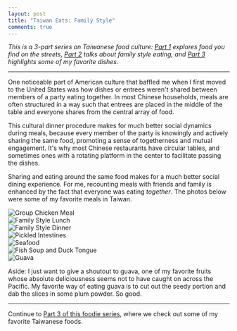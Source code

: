 ```yaml
---
layout: post
title: "Taiwan Eats: Family Style"
comments: true
---
```


*This is a 3-part series on Taiwanese food culture: [Part 1][p1] explores food you find on the streets, [Part 2][p2] talks about family style eating, and [Part 3][p3] highlights some of my favorite dishes.*

[p1]: /taiwan-eats-part-1/
[p2]: /taiwan-eats-part-2/
[p3]: /taiwan-eats-part-3/

- - -

One noticeable part of American culture that baffled me when I first moved to the United States was how dishes or entrees weren't shared between members of a party eating together. In most Chinese households, meals are often structured in a way such that entrees are placed in the middle of the table and everyone shares from the central array of food.

This cultural dinner procedure makes for much better social dynamics during meals, because every member of the party is knowingly and actively sharing the same food, promoting a sense of togetherness and mutual engagement. It's why most Chinese restaurants have circular tables, and sometimes ones with a rotating platform in the center to facilitate passing the dishes.

Sharing and eating around the same food makes for a much better social dining experience. For me, recounting meals with friends and family is enhanced by the fact that everyone was eating *together*. The photos below were some of my favorite meals in Taiwan.

<div class="img-container">
  <img alt="Group Chicken Meal" src="http://oasis.wikichen.com/writing/uploads/2013/08/eats-part2-chicken.jpg">
</div>

<div class="img-container">
  <img alt="Family Style Lunch" src="http://oasis.wikichen.com/writing/uploads/2013/08/eats-part2-familylunch.jpg">
</div>

<div class="img-container">
  <img alt="Family Style Dinner" src="http://oasis.wikichen.com/writing/uploads/2013/08/eats-part2-familydinner.jpg">
</div>

<div class="img-container">
  <img alt="Pickled Intestines" src="http://oasis.wikichen.com/writing/uploads/2013/08/eats-part2-intestines.jpg">
</div>

<div class="img-container">
  <img alt="Seafood" src="http://oasis.wikichen.com/writing/uploads/2013/08/eats-part2-seafood.jpg">
</div>

<div class="img-container">
  <img alt="Fish Soup and Duck Tongue" src="http://oasis.wikichen.com/writing/uploads/2013/08/eats-part2-soupduck.jpg">
</div>

<div class="img-container">
  <img alt="Guava" src="http://oasis.wikichen.com/writing/uploads/2013/08/eats-part2-guava.jpg">
</div>

Aside: I just want to give a shoutout to guava, one of my favorite fruits whose absolute deliciousness seems not to have caught on across the Pacific. My favorite way of eating guava is to cut out the seedy portion and dab the slices in some plum powder. So good.

- - -

Continue to [Part 3 of this foodie series][part3], where we check out some of my favorite Taiwanese foods.

[part3]: /taiwan-eats-part-3/
